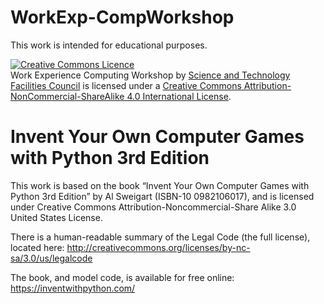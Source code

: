 # WorkExp-CompWorkshop

This work is intended for educational purposes.

<a rel="license" href="http://creativecommons.org/licenses/by-nc-sa/4.0/"><img alt="Creative Commons Licence" style="border-width:0" src="https://i.creativecommons.org/l/by-nc-sa/4.0/88x31.png" /></a><br /><span xmlns:dct="http://purl.org/dc/terms/" property="dct:title">Work Experience Computing Workshop</span> by <a xmlns:cc="http://creativecommons.org/ns#" href="https://stfc.ukri.org/" property="cc:attributionName" rel="cc:attributionURL">Science and Technology Facilities Council</a> is licensed under a <a rel="license" href="http://creativecommons.org/licenses/by-nc-sa/4.0/">Creative Commons Attribution-NonCommercial-ShareAlike 4.0 International License</a>.

# Invent Your Own Computer Games with Python 3rd Edition

This work is based on the book “Invent Your Own Computer Games with Python 3rd Edition” by Al Sweigart (ISBN-10 0982106017), and is licensed under Creative Commons Attribution-Noncommercial-Share Alike 3.0 United States License.

There is a human-readable summary of the Legal Code (the full license), located here: http://creativecommons.org/licenses/by-nc-sa/3.0/us/legalcode

The book, and model code, is available for free online: https://inventwithpython.com/ 
